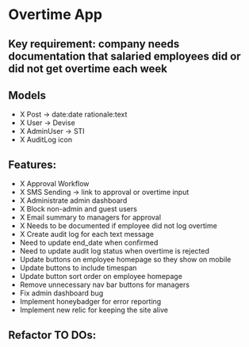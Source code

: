 # Overtime App

## Key requirement: company needs documentation that salaried employees did or did not get overtime each week

## Models
 - X Post -> date:date rationale:text
 - X User -> Devise
 - X AdminUser -> STI
 - X AuditLog icon

## Features:
 - X Approval Workflow
 - X SMS Sending -> link to approval or overtime input
 - X Administrate admin dashboard
 - X Block non-admin and guest users
 - X Email summary to managers for approval
 - X Needs to be documented if employee did not log overtime
 - X Create audit log for each text message
 - Need to update end_date when confirmed
 - Need to update audit log status when overtime is rejected
 - Update buttons on employee homepage so they show on mobile
 - Update buttons to include timespan
 - Update button sort order on employee homepage
 - Remove unnecessary nav bar buttons for managers
 - Fix admin dashboard bug
 - Implement honeybadger for error reporting
 - Implement new relic for keeping the site alive

## Refactor TO DOs:

